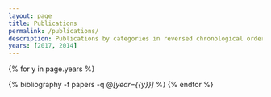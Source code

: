 ```yaml
---
layout: page
title: Publications
permalink: /publications/
description: Publications by categories in reversed chronological order. Generated by jekyll-scholar.
years: [2017, 2014]
---
```


{% for y in page.years %}
  <!-- <h3 class="year">{{y}}</h3> -->
  {% bibliography -f papers -q @*[year={{y}}]* %}
{% endfor %}
